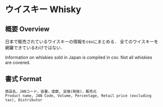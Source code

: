 # ウイスキー Whisky

## 概要 Overview

日本で販売されているウイスキーの情報をcsvにまとめる．
全てのウイスキーを網羅できているわけではない．

Information on whiskies sold in Japan is compiled in csv.
Not all whiskies are covered.

## 書式 Format

```
商品名，JANコード，容量，度数, 定価(税抜)，販売元
Product name, JAN Code, Volume, Percentage, Retail price (excluding tax), Distributor
```
